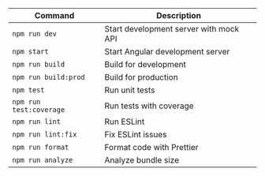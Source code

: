 | Command | Description |
|---|---|
| `npm run dev` | Start development server with mock API |
| `npm start` | Start Angular development server |
| `npm run build` | Build for development |
| `npm run build:prod` | Build for production |
| `npm test` | Run unit tests |
| `npm run test:coverage` | Run tests with coverage |
| `npm run lint` | Run ESLint |
| `npm run lint:fix` | Fix ESLint issues |
| `npm run format` | Format code with Prettier |
| `npm run analyze` | Analyze bundle size |